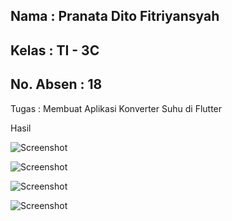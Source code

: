 ## Nama      : Pranata Dito Fitriyansyah
## Kelas     : TI - 3C
## No. Absen : 18

Tugas : Membuat Aplikasi Konverter Suhu di Flutter

Hasil

![Screenshot](images/01.png)

![Screenshot](images/02.png)

![Screenshot](images/03.png)

![Screenshot](images/04.png)
